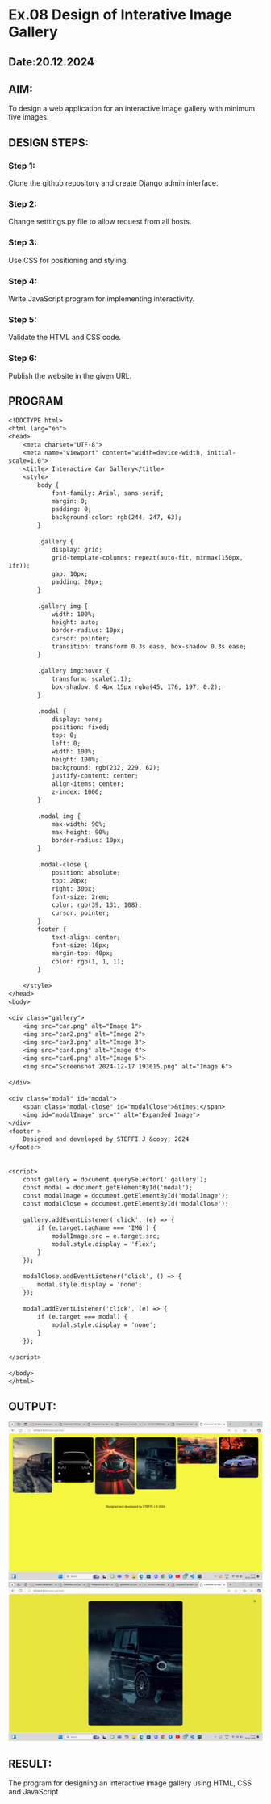 # Ex.08 Design of Interative Image Gallery
## Date:20.12.2024
 
 ## AIM:
 To design a web application for an interactive image gallery with minimum five images.

 ## DESIGN STEPS:

### Step 1:
Clone the github repository and create Django admin interface.

### Step 2:
Change setttings.py file to allow request from all hosts.

### Step 3:
Use CSS for positioning and styling.

### Step 4:
Write JavaScript program for implementing interactivity.

### Step 5:
Validate the HTML and CSS code.

### Step 6:
Publish the website in the given URL.

## PROGRAM
```
<!DOCTYPE html>
<html lang="en">
<head>
    <meta charset="UTF-8">
    <meta name="viewport" content="width=device-width, initial-scale=1.0">
    <title> Interactive Car Gallery</title>
    <style>
        body {
            font-family: Arial, sans-serif;
            margin: 0;
            padding: 0;
            background-color: rgb(244, 247, 63);
        }

        .gallery {
            display: grid;
            grid-template-columns: repeat(auto-fit, minmax(150px, 1fr));
            gap: 10px;
            padding: 20px;
        }

        .gallery img {
            width: 100%;
            height: auto;
            border-radius: 10px;
            cursor: pointer;
            transition: transform 0.3s ease, box-shadow 0.3s ease;
        }

        .gallery img:hover {
            transform: scale(1.1);
            box-shadow: 0 4px 15px rgba(45, 176, 197, 0.2);
        }

        .modal {
            display: none;
            position: fixed;
            top: 0;
            left: 0;
            width: 100%;
            height: 100%;
            background: rgb(232, 229, 62);
            justify-content: center;
            align-items: center;
            z-index: 1000;
        }

        .modal img {
            max-width: 90%;
            max-height: 90%;
            border-radius: 10px;
        }

        .modal-close {
            position: absolute;
            top: 20px;
            right: 30px;
            font-size: 2rem;
            color: rgb(39, 131, 108);
            cursor: pointer;
        }
        footer {
            text-align: center;
            font-size: 16px;
            margin-top: 40px; 
            color: rgb(1, 1, 1);
        }

    </style>
</head>
<body>

<div class="gallery">
    <img src="car.png" alt="Image 1">
    <img src="car2.png" alt="Image 2">
    <img src="car3.png" alt="Image 3">
    <img src="car4.png" alt="Image 4">
    <img src="car6.png" alt="Image 5">
    <img src="Screenshot 2024-12-17 193615.png" alt="Image 6">

</div>

<div class="modal" id="modal">
    <span class="modal-close" id="modalClose">&times;</span>
    <img id="modalImage" src="" alt="Expanded Image">
</div>
<footer >
    Designed and developed by STEFFI J &copy; 2024
</footer>


<script>
    const gallery = document.querySelector('.gallery');
    const modal = document.getElementById('modal');
    const modalImage = document.getElementById('modalImage');
    const modalClose = document.getElementById('modalClose');

    gallery.addEventListener('click', (e) => {
        if (e.target.tagName === 'IMG') {
            modalImage.src = e.target.src;
            modal.style.display = 'flex';
        }
    });

    modalClose.addEventListener('click', () => {
        modal.style.display = 'none';
    });

    modal.addEventListener('click', (e) => {
        if (e.target === modal) {
            modal.style.display = 'none';
        }
    });

</script>

</body>
</html>

```
## OUTPUT:
![alt text](<Screenshot (102).png>)
![alt text](<Screenshot (103).png>)


## RESULT:
The program for designing an interactive image gallery using HTML, CSS and JavaScript

